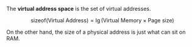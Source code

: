 The **virtual address space** is the set of virtual addresses. 

$$
\mathsf{sizeof}\left(\text{Virtual Address}\right) = \lg\left(\text{Virtual Memory} \times \text{Page size}\right)
$$

On the other hand, the size of a physical address is just what can sit on RAM.